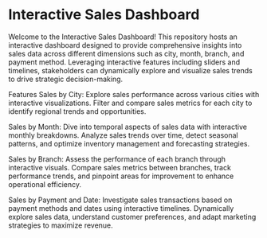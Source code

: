 # Interactive Sales Dashboard
Welcome to the Interactive Sales Dashboard! This repository hosts an interactive dashboard designed to provide comprehensive insights into sales data across different dimensions such as city, month, branch, and payment method. Leveraging interactive features including sliders and timelines, stakeholders can dynamically explore and visualize sales trends to drive strategic decision-making.

Features
Sales by City: Explore sales performance across various cities with interactive visualizations. Filter and compare sales metrics for each city to identify regional trends and opportunities.

Sales by Month: Dive into temporal aspects of sales data with interactive monthly breakdowns. Analyze sales trends over time, detect seasonal patterns, and optimize inventory management and forecasting strategies.

Sales by Branch: Assess the performance of each branch through interactive visuals. Compare sales metrics between branches, track performance trends, and pinpoint areas for improvement to enhance operational efficiency.

Sales by Payment and Date: Investigate sales transactions based on payment methods and dates using interactive timelines. Dynamically explore sales data, understand customer preferences, and adapt marketing strategies to maximize revenue.
